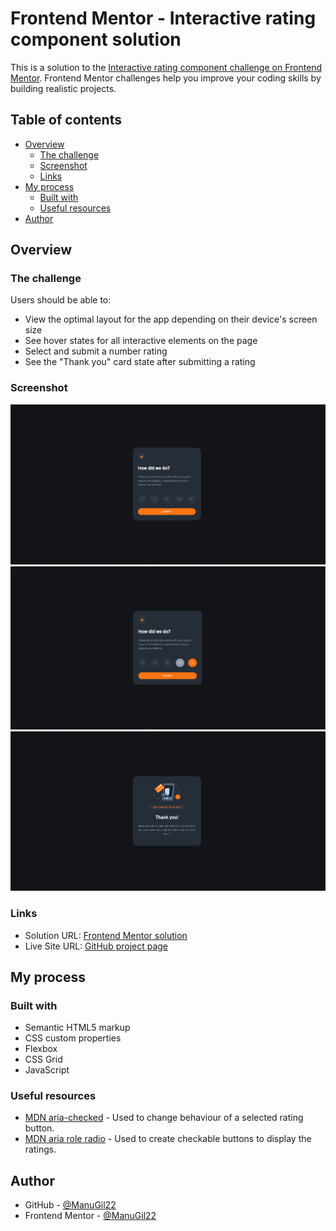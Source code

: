 # Frontend Mentor - Interactive rating component solution

This is a solution to the [Interactive rating component challenge on Frontend Mentor](https://www.frontendmentor.io/challenges/interactive-rating-component-koxpeBUmI). Frontend Mentor challenges help you improve your coding skills by building realistic projects. 

## Table of contents

- [Overview](#overview)
  - [The challenge](#the-challenge)
  - [Screenshot](#screenshot)
  - [Links](#links)
- [My process](#my-process)
  - [Built with](#built-with)
  - [Useful resources](#useful-resources)
- [Author](#author)

## Overview

### The challenge

Users should be able to:

- View the optimal layout for the app depending on their device's screen size
- See hover states for all interactive elements on the page
- Select and submit a number rating
- See the "Thank you" card state after submitting a rating

### Screenshot

![](./images/screenshot.jpg)
![](./images/screenshot-hover.png)
![](./images/screenshot-thankyou.PNG)


### Links

- Solution URL: [Frontend Mentor solution](https://www.frontendmentor.io/solutions/interactive-rating-component-responsive-ByjXcYTN9)
- Live Site URL: [GitHub project page](https://manugil22.github.io/interactive-rating-component/)

## My process

### Built with

- Semantic HTML5 markup
- CSS custom properties
- Flexbox
- CSS Grid
- JavaScript

### Useful resources

- [MDN aria-checked](https://developer.mozilla.org/en-US/docs/Web/Accessibility/ARIA/Attributes/aria-checked) - Used to change behaviour of a selected rating button. 
- [MDN aria role radio](https://developer.mozilla.org/en-US/docs/Web/Accessibility/ARIA/Roles/radio_role) - Used to create checkable buttons to display the ratings.

## Author

- GitHub - [@ManuGil22](https://github.com/ManuGil22)
- Frontend Mentor - [@ManuGil22](https://www.frontendmentor.io/profile/ManuGil22)

